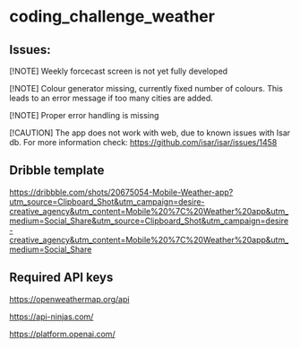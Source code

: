 # coding_challenge_weather

## Issues:

[!NOTE]
Weekly forcecast screen is not yet fully developed

[!NOTE]
Colour generator missing, currently fixed number of colours. This leads to an error message if too many cities are added.

[!NOTE]
Proper error handling is missing

[!CAUTION]
The app does not work with web, due to known issues with Isar db. For more information check: https://github.com/isar/isar/issues/1458

## Dribble template

https://dribbble.com/shots/20675054-Mobile-Weather-app?utm_source=Clipboard_Shot&utm_campaign=desire-creative_agency&utm_content=Mobile%20%7C%20Weather%20app&utm_medium=Social_Share&utm_source=Clipboard_Shot&utm_campaign=desire-creative_agency&utm_content=Mobile%20%7C%20Weather%20app&utm_medium=Social_Share


## Required API keys

https://openweathermap.org/api

https://api-ninjas.com/

https://platform.openai.com/